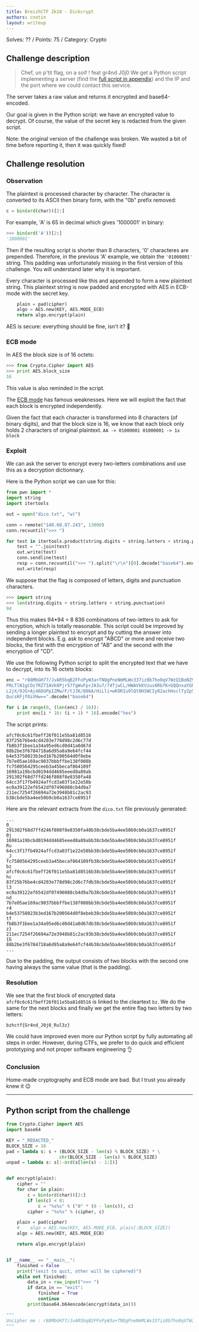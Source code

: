 ```yaml
---
title: BreizhCTF 2k18 - Dickcrypt
authors: cnotin
layout: writeup
---
```

Solves: ?? / Points: 75 / Category: Crypto

## Challenge description
> Chef, un p'tit flag, on a soif ! feat gr4nd J0j0
We get a Python script implementing a server (find the [full script in appendix](#python-script-from-the-challenge)) and the IP and the port where we could contact this service.

The server takes a raw value and returns it encrypted and base64-encoded.

Our goal is given in the Python script: we have an encrypted value to decrypt. Of course, the value of the secret key is redacted from the given script.

Note: the original version of the challenge was broken. We wasted a bit of time before reporting it, then it was quickly fixed!

## Challenge resolution
### Observation
The plaintext is processed character by character. The character is converted to its ASCII then binary form, with the "0b" prefix removed:
```python
c = bin(ord(char))[2:]
```
For example, 'A' is 65 in decimal which gives '1000001' in binary:
```python
>>> bin(ord('A'))[2:]
'1000001'
```

Then if the resulting script is shorter than 8 characters, '0' characteres are prepended. Therefore, in the previous 'A' example, we obtain the `'01000001'` string.
This padding was unfortunately missing in the first version of this challenge. You will understand later why it is important.

Every character is processed like this and appended to form a new plaintext string.
This plaintext string is now padded and encrypted with AES in ECB-mode with the secret key.
```python
    plain = pad(cipher)
    algo = AES.new(KEY, AES.MODE_ECB)
    return algo.encrypt(plain)
```

AES is secure: everything should be fine, isn't it? :thinking:

### ECB mode
In AES the block size is of 16 octets:
```python
>>> from Crypto.Cipher import AES
>>> print AES.block_size
16
```
This value is also reminded in the script.

The [ECB mode](https://en.wikipedia.org/wiki/Block_cipher_mode_of_operation#Electronic_Codebook_(ECB)) has famous weaknesses. Here we will exploit the fact that each block is encrypted independently.

Given the fact that each character is transformed into 8 characters (of binary digits), and that the block size is 16, we know that each block only holds 2 characters of original plaintext.
```AA -> 01000001 01000001 -> 1x block```

### Exploit
We can ask the server to encrypt every two-letters combinations and use this as a decryption dictionnary.

Here is the Python script we can use for this:
```python
from pwn import *
import string
import itertools

out = open("dico.txt", "w)")

conn = remote("148.60.87.243", 13000)
conn.recvuntil(">>> ")

for test in itertools.product(string.digits + string.letters + string.punctuation, repeat=2):
    test = "".join(test)
    out.write(test)
    conn.sendline(test)
    resp = conn.recvuntil(">>> ").split("\r\n")[0].decode("base64").encode("hex")
    out.write(resp)
```

We suppose that the flag is composed of letters, digits and punctuation characters.
```python
>>> import string
>>> len(string.digits + string.letters + string.punctuation)
94
```

Thus this makes 94*94 = 8 836 combinations of two-letters to ask for encryption, which is totally reasonable. This script could be improved by sending a longer plaintext to encrypt and by cutting the answer into independent blocks.
E.g. ask to encrypt "ABCD" or more and receive two blocks, the first with the encryption of "AB" and the second with the encryption of "CD".

We use the following Python script to split the encrypted text that we have to decrypt, into its 16 octets blocks:
```python
enc = "r88MbGH77/JvAR5bqB2FFoPyW3a+TNQgPneNmMLWx337iz8b7ho0qV7WzQ1BoNZ9iLK+P2eEcYptlaip5k/\
PRLTlN1gCOz7RZ7IAVk0Pjr57fgWuFprJA3u7/74TjwCL/HWAVkKVzus6Rb7K+GQQnxaYGhm8vQGU3UaF7u2KiaspEw\
L2jX/9JG+Aj46DUPpIZMw/F/tJJK/806A/HiLli+wKORIu9lQt8HSWCIy02achHsclTyZpSnLjlIuBwqyTs4y95bpO5\
QucsKFjfOiVHw==".decode("base64")

for i in range(0, (len(enc) / 16)):
    print enc[i * 16: (i + 1) * 16].encode("hex")
```

The script prints:
```
afcf0c6c61fbeff26f011e5ba81d8516
83f25b76be4cd4203e778d98c2d6c77d
fb8b3f1bee1a34a95ed6cd0d41a0d67d
88b2be3f6784718a6d95a8a9e64fcf44
b4e53758023b3ed167b200564d0f8ebe
7b7e05ae169ac9037bbbffbe138f008b
fc7580564295ceeb3a45becaf864109f
16981a19bcbd0194dd4685eeed8a89ab
291302f68d7ffd246f808f8e8350fa48
64cc3f17fb4924affcd3a03f1e22e58b
ec0a39122ef6542df07496088cb4d9a7
211ec7254f26694a72e3948b81c2ac93
b38cbde5ba4ee50b9cb0a1637ce8951f
```

Here are the relevant extracts from the `dico.txt` file previously generated:
```
...
0_
291302f68d7ffd246f808f8e8350fa48b38cbde5ba4ee50b9cb0a1637ce8951f
0j
16981a19bcbd0194dd4685eeed8a89abb38cbde5ba4ee50b9cb0a1637ce8951f
Ru
64cc3f17fb4924affcd3a03f1e22e58bb38cbde5ba4ee50b9cb0a1637ce8951f
_J
fc7580564295ceeb3a45becaf864109fb38cbde5ba4ee50b9cb0a1637ce8951f
bz
afcf0c6c61fbeff26f011e5ba81d8516b38cbde5ba4ee50b9cb0a1637ce8951f
hc
83f25b76be4cd4203e778d98c2d6c77db38cbde5ba4ee50b9cb0a1637ce8951f
l3
ec0a39122ef6542df07496088cb4d9a7b38cbde5ba4ee50b9cb0a1637ce8951f
nd
7b7e05ae169ac9037bbbffbe138f008bb38cbde5ba4ee50b9cb0a1637ce8951f
r4
b4e53758023b3ed167b200564d0f8ebeb38cbde5ba4ee50b9cb0a1637ce8951f
tf
fb8b3f1bee1a34a95ed6cd0d41a0d67db38cbde5ba4ee50b9cb0a1637ce8951f
z}
211ec7254f26694a72e3948b81c2ac93b38cbde5ba4ee50b9cb0a1637ce8951f
{G
88b2be3f6784718a6d95a8a9e64fcf44b38cbde5ba4ee50b9cb0a1637ce8951f
...
```
Due to the padding, the output consists of two blocks with the second one having always the same value (that is the padding).

### Resolution
We see that the first block of encrypted data `afcf0c6c61fbeff26f011e5ba81d8516` is linked to the cleartext `bz`. We do the same for the next blocks and finally we get the entire flag two letters by two letters:
```
bzhctf{Gr4nd_J0j0_Rul3z}
```

We could have improved even more our Python script by fully automating all steps in order. However, during CTFs, we prefer to do quick and efficient prototyping and not proper software engineering :ok_hand:

### Conclusion
Home-made cryptography and ECB mode are bad. But I trust you already knew it :wink:

* * *

## Python script from the challenge
```python
from Crypto.Cipher import AES
import base64

KEY = "_REDACTED_"
BLOCK_SIZE = 16
pad = lambda s: s + (BLOCK_SIZE - len(s) % BLOCK_SIZE) * \
                    chr(BLOCK_SIZE - len(s) % BLOCK_SIZE)
unpad = lambda s: s[:-ord(s[len(s) - 1:])]


def encrypt(plain):
    cipher = ""
    for char in plain:
        c = bin(ord(char))[2:]
        if len(c) < 8:
            c = "%s%s" % ("0" * (8 - len(c)), c)
        cipher = "%s%s" % (cipher, c)

    plain = pad(cipher)
    #    algo = AES.new(KEY, AES.MODE_ECB, plain[:BLOCK_SIZE])
    algo = AES.new(KEY, AES.MODE_ECB)

    return algo.encrypt(plain)


if __name__ == "__main__":
    finished = False
    print("(exit to quit, other will be ciphered)")
    while not finished:
        data_in = raw_input(">>> ")
        if data_in == "exit":
            finished = True
            continue
        print(base64.b64encode(encrypt(data_in)))

"""
Uncipher me : r88MbGH77/JvAR5bqB2FFoPyW3a+TNQgPneNmMLWx337iz8b7ho0qV7WzQ1BoNZ9iLK+P2eEcYptlaip5k/PRLTlN1gCOz7RZ7IAVk0Pjr57fgWuFprJA3u7/74TjwCL/HWAVkKVzus6Rb7K+GQQnxaYGhm8vQGU3UaF7u2KiaspEwL2jX/9JG+Aj46DUPpIZMw/F/tJJK/806A/HiLli+wKORIu9lQt8HSWCIy02achHsclTyZpSnLjlIuBwqyTs4y95bpO5QucsKFjfOiVHw==
"""
```